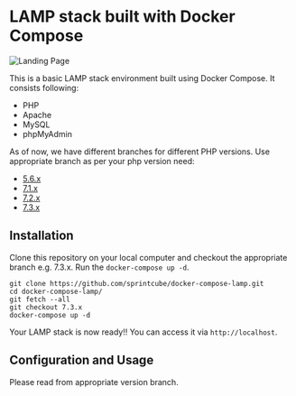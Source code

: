 # LAMP stack built with Docker Compose

![Landing Page](https://preview.ibb.co/gOTa0y/LAMP_STACK.png)

This is a basic LAMP stack environment built using Docker Compose. It consists following:

* PHP
* Apache
* MySQL
* phpMyAdmin

As of now, we have different branches for different PHP versions. Use appropriate branch as per your php version need:
* [5.6.x](https://github.com/sprintcube/docker-compose-lamp/tree/5.6.x)
* [7.1.x](https://github.com/sprintcube/docker-compose-lamp/tree/7.1.x)
* [7.2.x](https://github.com/sprintcube/docker-compose-lamp/tree/7.2.x)
* [7.3.x](https://github.com/sprintcube/docker-compose-lamp/tree/7.3.x)

## Installation

Clone this repository on your local computer and checkout the appropriate branch e.g. 7.3.x. Run the `docker-compose up -d`.

```shell
git clone https://github.com/sprintcube/docker-compose-lamp.git
cd docker-compose-lamp/
git fetch --all
git checkout 7.3.x
docker-compose up -d
```

Your LAMP stack is now ready!! You can access it via `http://localhost`.

## Configuration and Usage

Please read from appropriate version branch.
